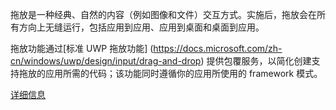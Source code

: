 ﻿拖放是一种经典、自然的内容（例如图像和文件）交互方式。实施后，拖放会在所有方向上无缝运行，包括应用到应用、应用到桌面和桌面到应用。

拖放功能通过[标准 UWP 拖放功能] (https://docs.microsoft.com/zh-cn/windows/uwp/design/input/drag-and-drop) 提供包覆服务，以简化创建支持拖放的应用所需的代码；该功能同时遵循你的应用所使用的 framework 模式。

[详细信息](https://github.com/Microsoft/WindowsTemplateStudio/blob/master/docs/UWP/features/drag-and-drop.md)
